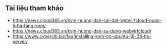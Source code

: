 ## Tài liệu tham khảo
- https://news.cloud365.vn/kvm-huong-dan-cai-dat-webvirtcloud-quan-li-ha-tang-kvm/
- https://news.cloud365.vn/kvm-huong-dan-su-dung-webvirtcloud/
- https://www.cyberciti.biz/faq/installing-kvm-on-ubuntu-16-04-lts-server/
